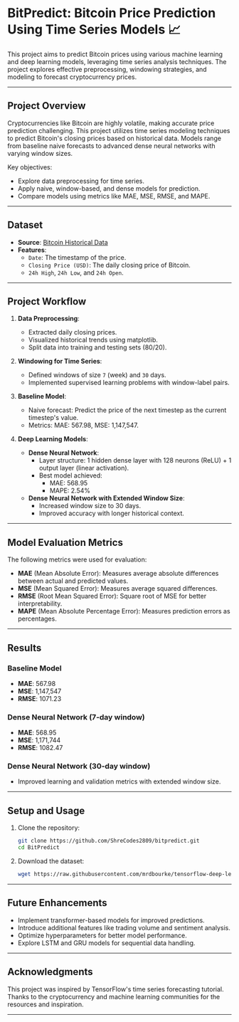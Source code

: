 # **BitPredict: Bitcoin Price Prediction Using Time Series Models** 📈

This project aims to predict Bitcoin prices using various machine learning and deep learning models, leveraging time series analysis techniques. The project explores effective preprocessing, windowing strategies, and modeling to forecast cryptocurrency prices.

---

## **Project Overview**
Cryptocurrencies like Bitcoin are highly volatile, making accurate price prediction challenging. This project utilizes time series modeling techniques to predict Bitcoin's closing prices based on historical data. Models range from baseline naive forecasts to advanced dense neural networks with varying window sizes.

Key objectives:
- Explore data preprocessing for time series.
- Apply naive, window-based, and dense models for prediction.
- Compare models using metrics like MAE, MSE, RMSE, and MAPE.

---

## **Dataset**
- **Source**: [Bitcoin Historical Data](https://raw.githubusercontent.com/mrdbourke/tensorflow-deep-learning/main/extras/BTC_USD_2013-10-01_2021-05-18-CoinDesk.csv)
- **Features**:
  - `Date`: The timestamp of the price.
  - `Closing Price (USD)`: The daily closing price of Bitcoin.
  - `24h High`, `24h Low`, and `24h Open`.

---

## **Project Workflow**
1. **Data Preprocessing**:
   - Extracted daily closing prices.
   - Visualized historical trends using matplotlib.
   - Split data into training and testing sets (80/20).

2. **Windowing for Time Series**:
   - Defined windows of size `7` (week) and `30` days.
   - Implemented supervised learning problems with window-label pairs.

3. **Baseline Model**:
   - Naive forecast: Predict the price of the next timestep as the current timestep's value.
   - Metrics: MAE: 567.98, MSE: 1,147,547.

4. **Deep Learning Models**:
   - **Dense Neural Network**:
     - Layer structure: 1 hidden dense layer with 128 neurons (ReLU) + 1 output layer (linear activation).
     - Best model achieved:
       - MAE: 568.95
       - MAPE: 2.54%
   - **Dense Neural Network with Extended Window Size**:
     - Increased window size to 30 days.
     - Improved accuracy with longer historical context.

---

## **Model Evaluation Metrics**
The following metrics were used for evaluation:
- **MAE** (Mean Absolute Error): Measures average absolute differences between actual and predicted values.
- **MSE** (Mean Squared Error): Measures average squared differences.
- **RMSE** (Root Mean Squared Error): Square root of MSE for better interpretability.
- **MAPE** (Mean Absolute Percentage Error): Measures prediction errors as percentages.

---

## **Results**
### Baseline Model
- **MAE**: 567.98  
- **MSE**: 1,147,547  
- **RMSE**: 1071.23  

### Dense Neural Network (7-day window)
- **MAE**: 568.95  
- **MSE**: 1,171,744  
- **RMSE**: 1082.47  

### Dense Neural Network (30-day window)
- Improved learning and validation metrics with extended window size.

---

## **Setup and Usage**
1. Clone the repository:
   ```bash
   git clone https://github.com/ShreCodes2809/bitpredict.git
   cd BitPredict
   ```

2. Download the dataset:
   ```bash
   wget https://raw.githubusercontent.com/mrdbourke/tensorflow-deep-learning/main/extras/BTC_USD_2013-10-01_2021-05-18-CoinDesk.csv
   ```

---

## **Future Enhancements**
- Implement transformer-based models for improved predictions.
- Introduce additional features like trading volume and sentiment analysis.
- Optimize hyperparameters for better model performance.
- Explore LSTM and GRU models for sequential data handling.

---

## **Acknowledgments**
This project was inspired by TensorFlow's time series forecasting tutorial. Thanks to the cryptocurrency and machine learning communities for the resources and inspiration.

---
